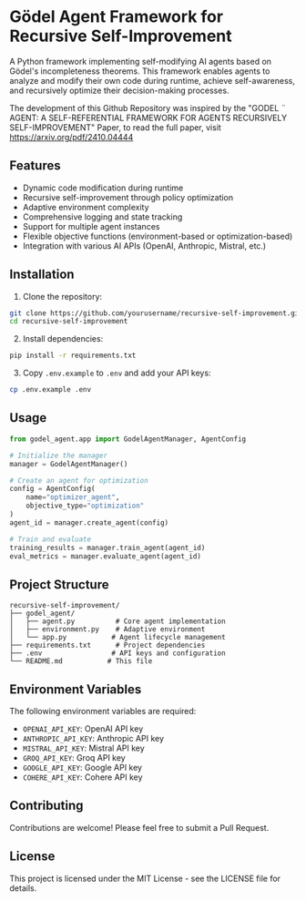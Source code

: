 # Gödel Agent Framework for Recursive Self-Improvement

A Python framework implementing self-modifying AI agents based on Gödel's incompleteness theorems. This framework enables agents to analyze and modify their own code during runtime, achieve self-awareness, and recursively optimize their decision-making processes.

The development of this Github Repository was inspired by the "GODEL ¨ AGENT: A SELF-REFERENTIAL FRAMEWORK FOR AGENTS RECURSIVELY SELF-IMPROVEMENT" Paper, to read the full paper, visit https://arxiv.org/pdf/2410.04444

## Features

- Dynamic code modification during runtime
- Recursive self-improvement through policy optimization
- Adaptive environment complexity
- Comprehensive logging and state tracking
- Support for multiple agent instances
- Flexible objective functions (environment-based or optimization-based)
- Integration with various AI APIs (OpenAI, Anthropic, Mistral, etc.)

## Installation

1. Clone the repository:
```bash
git clone https://github.com/yourusername/recursive-self-improvement.git
cd recursive-self-improvement
```

2. Install dependencies:
```bash
pip install -r requirements.txt
```

3. Copy `.env.example` to `.env` and add your API keys:
```bash
cp .env.example .env
```

## Usage

```python
from godel_agent.app import GodelAgentManager, AgentConfig

# Initialize the manager
manager = GodelAgentManager()

# Create an agent for optimization
config = AgentConfig(
    name="optimizer_agent",
    objective_type="optimization"
)
agent_id = manager.create_agent(config)

# Train and evaluate
training_results = manager.train_agent(agent_id)
eval_metrics = manager.evaluate_agent(agent_id)
```

## Project Structure

```
recursive-self-improvement/
├── godel_agent/
│   ├── agent.py          # Core agent implementation
│   ├── environment.py    # Adaptive environment
│   └── app.py           # Agent lifecycle management
├── requirements.txt      # Project dependencies
├── .env                 # API keys and configuration
└── README.md           # This file
```

## Environment Variables

The following environment variables are required:

- `OPENAI_API_KEY`: OpenAI API key
- `ANTHROPIC_API_KEY`: Anthropic API key
- `MISTRAL_API_KEY`: Mistral API key
- `GROQ_API_KEY`: Groq API key
- `GOOGLE_API_KEY`: Google API key
- `COHERE_API_KEY`: Cohere API key

## Contributing

Contributions are welcome! Please feel free to submit a Pull Request.

## License

This project is licensed under the MIT License - see the LICENSE file for details.
